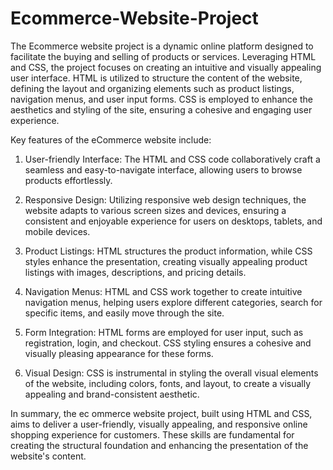# Ecommerce-Website-Project

The Ecommerce website project is a dynamic online platform designed to facilitate the buying and selling of products or services. Leveraging HTML and CSS, the project focuses on creating an intuitive and visually appealing user interface. HTML is utilized to structure the content of the website, defining the layout and organizing elements such as product listings, navigation menus, and user input forms. CSS is employed to enhance the aesthetics and styling of the site, ensuring a cohesive and engaging user experience.

Key features of the eCommerce website include:

1. User-friendly Interface: The HTML and CSS code collaboratively craft a seamless and easy-to-navigate interface, allowing users to browse products effortlessly.

2. Responsive Design: Utilizing responsive web design techniques, the website adapts to various screen sizes and devices, ensuring a consistent and enjoyable experience for users on desktops, tablets, and mobile devices.

3. Product Listings: HTML structures the product information, while CSS styles enhance the presentation, creating visually appealing product listings with images, descriptions, and pricing details.

4. Navigation Menus: HTML and CSS work together to create intuitive navigation menus, helping users explore different categories, search for specific items, and easily move through the site.

5. Form Integration: HTML forms are employed for user input, such as registration, login, and checkout. CSS styling ensures a cohesive and visually pleasing appearance for these forms.

6. Visual Design: CSS is instrumental in styling the overall visual elements of the website, including colors, fonts, and layout, to create a visually appealing and brand-consistent aesthetic.

In summary, the ec
ommerce website project, built using HTML and CSS, aims to deliver a user-friendly, visually appealing, and responsive online shopping experience for customers. These skills are fundamental for creating the structural foundation and enhancing the presentation of the website's content.
